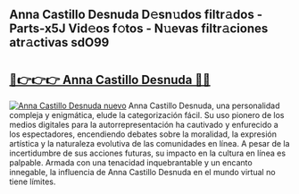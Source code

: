 ## Anna Castillo Desnuda D𝚎sn𝚞dos filtr𝚊dos - Parts-x5J Vid𝚎os f𝚘tos - N𝚞evas filtr𝚊ciones atr𝚊ctivas sdO99

# <h2><a href="http://mbd7ky7.tromn.icu/?c=Anna+Castillo+Desnuda">🔗👉👉👉 Anna Castillo Desnuda 🔗🔗</a></h2>

[![Anna Castillo Desnuda nuevo](https://i.imgur.com/pEAQMta.gif)](http://mbd7ky7.tromn.icu/?c=Anna+Castillo+Desnuda)
Anna Castillo Desnuda, una personalidad compleja y enigmática, elude la categorización fácil. Su uso pionero de los medios digitales para la autorrepresentación ha cautivado y enfurecido a los espectadores, encendiendo debates sobre la moralidad, la expresión artística y la naturaleza evolutiva de las comunidades en línea. A pesar de la incertidumbre de sus acciones futuras, su impacto en la cultura en línea es palpable. Armada con una tenacidad inquebrantable y un encanto innegable, la influencia de Anna Castillo Desnuda en el mundo virtual no tiene límites.
